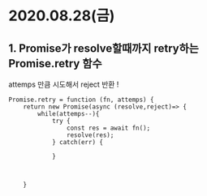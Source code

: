 # 2020.08.28(금)

## 1. Promise가 resolve할때까지 retry하는 Promise.retry 함수

attemps 만큼 시도해서 reject 반환 !

```
Promise.retry = function (fn, attemps) { 
	return new Promise(async (resolve,reject)=> {
		while(attemps--){
			try { 
				const res = await fn();
				resolve(res);
			} catch(err) {
				
			}
		
		
			
	}
```
